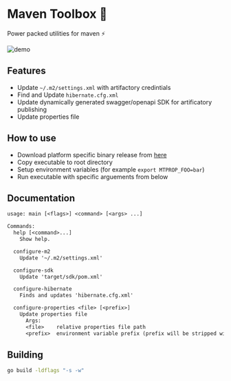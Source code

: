 # Maven Toolbox 🧰

Power packed utilities for maven ⚡

![demo](https://media.giphy.com/media/VCPVjSPn5FVVLqHmC7/giphy.gif)

## Features

- Update `~/.m2/settings.xml` with artifactory credintials
- Find and Update `hibernate.cfg.xml`
- Update dynamically generated swagger/openapi SDK for artificatory publishing
- Update properties file

## How to use

- Download platform specific binary release from [here](https://github.com/harshzalavadiya/maven-toolbox/releases)
- Copy executable to root directory
- Setup environment variables (for example `export MTPROP_FOO=bar`)
- Run executable with specific arguements from below

## Documentation

```txt
usage: main [<flags>] <command> [<args> ...]

Commands:
  help [<command>...]
    Show help.

  configure-m2
    Update '~/.m2/settings.xml'

  configure-sdk
    Update 'target/sdk/pom.xml'

  configure-hibernate
    Finds and updates 'hibernate.cfg.xml'

  configure-properties <file> [<prefix>]
    Update properties file
      Args:
      <file>    relative properties file path
      <prefix>  environment variable prefix (prefix will be stripped with underscore, case insensitive)
```

## Building

```sh
go build -ldflags "-s -w"
```
